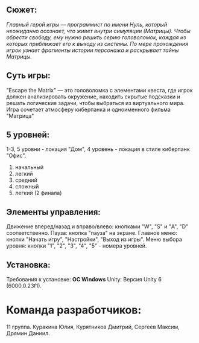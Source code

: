 ## Сюжет:
<em>Главный герой игры — программист по имени Нуль, который неожиданно осознает, что живет внутри симуляции (Матрицы).
Чтобы обрести свободу, ему нужно решить серию головоломок, каждая из которых приближает его к выходу из системы. По мере прохождения игрок узнает фрагменты истории персонажа и раскрывает тайны Матрицы.</em>

## Суть игры:
"Escape the Matrix" — это головоломка с элементами квеста, где игрок должен анализировать окружение, находить скрытые подсказки и решать логические задачи, чтобы выбраться из виртуального мира. 
Игра сочетает атмосферу киберпанка и одноименного фильма "Матрица"

## 5 уровней:
1-3, 5 уровни - локация "Дом", 4 уровень - локация в стиле киберпанк "Офис".
  1) начальный
  2) легкий
  3) средний
  4) сложный
  5) легкий (2 финала)

## Элементы управления:
Движение вперед/назад и вправо/влево: кнопками "W", "S" и "A", "D" соответственно.
  Пауза: кнопка "пауза" на экране.
    Главное меню: кнопки "Начать игру", "Настройки", "Выход из игры".
    Меню выбора уровня: кнопки "1", "2", "3", "4", "5" - номера уровней.

## Установка:
  Требования к установке: **ОС Windows**
    Unity: Версия Unity 6 (6000.0.23f1).

# **Команда разработчиков:**
  11 группа. Куракина Юлия, Курятников Дмитрий, Сергеев Максим, Дрямин Даниил.
